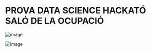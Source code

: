 # PROVA DATA SCIENCE HACKATÓ SALÓ DE LA OCUPACIÓ

![image](https://github.com/user-attachments/assets/26294517-4bff-4c70-9d6c-2d3aec7805de)

![image](https://github.com/user-attachments/assets/f8d0e1e7-1971-4132-81a4-d909f3d6febd)

